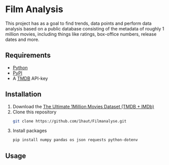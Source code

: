 # Film Analysis

This project has as a goal to find trends, data points and perform data analysis based on a public database consisting of the metadata of roughly 1 million movies, including things like ratings, box-office numbers, release dates and more.

## Requirements
- [Python](https://www.python.org/)
- [PyPI](https://pypi.org/)
- A [TMDB](https://developer.themoviedb.org/reference/intro/getting-started) API-key

## Installation
1. Download the [The Ultimate 1Million Movies Dataset (TMDB + IMDb)](https://www.kaggle.com/datasets/alanvourch/tmdb-movies-daily-updates)
2. Clone this repository
   ```bash
   git clone https://github.com/1haut/Filmanalyse.git
   ```
3. Install packages
   ```bash
   pip install numpy pandas os json requests python-dotenv
   ```
## Usage


